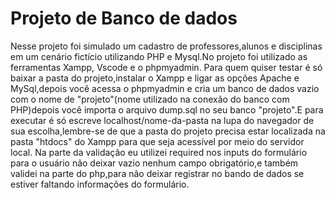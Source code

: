 # Projeto de Banco de dados

Nesse projeto foi simulado um cadastro de professores,alunos e disciplinas em um cenário fictício utilizando PHP e Mysql.No projeto foi utilizado as ferramentas Xampp, Vscode e o phpmyadmin. 
Para quem quiser testar é só baixar a pasta do projeto,instalar o Xampp e ligar as opções Apache e MySql,depois você acessa o phpmyadmin e cria um banco de dados vazio com o nome de "projeto"(nome utilizado na conexão 
do banco com PHP)depois você importa o arquivo dump.sql no seu banco "projeto".E para executar é só escreve localhost/nome-da-pasta na lupa do navegador de sua escolha,lembre-se de que a pasta 
do projeto precisa estar localizada na pasta "htdocs" do Xampp para que seja acessível por meio do servidor local.
Na parte da validação eu utilizei required nos inputs do formulário para o usuário não deixar vazio nenhum campo obrigatório,e também validei na parte do php,para não deixar registrar no bando de dados se estiver faltando informações do formulário.
